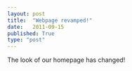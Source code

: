 ```yaml
---
layout: post
title:  "Webpage revamped!"
date:   2011-09-15
published: True
type: "post"
---
```


The look of our homepage has changed!


